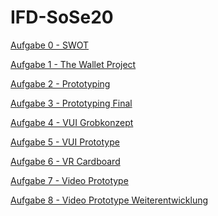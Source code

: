 # IFD-SoSe20

<a href="https://github.com/ar134/IFD-SoSe20/blob/master/Aufgabe_0.zip">Aufgabe 0 - SWOT</a>

<a href="https://github.com/ar134/IFD-SoSe20/blob/master/Aufgabe%201%20-%20The%20Wallet%20Project.pdf">Aufgabe 1 - The Wallet Project</a>

<a href="https://github.com/ar134/IFD-SoSe20/tree/master/Aufgabe%202">Aufgabe 2 - Prototyping</a>

<a href="https://rawcdn.githack.com/ar134/IFD-SoSe20/c410c3df79eecd02b59492ed1d2c9cd727610455/Aufgabe 3/index.html">Aufgabe 3 - Prototyping Final</a>

<a href="https://github.com/ar134/IFD-SoSe20/tree/master/Aufgabe_4/ID_Aufgabe_4.png">Aufgabe 4 - VUI Grobkonzept</a>

<a href="https://rawcdn.githack.com/ar134/IFD-SoSe20/0c31af2be15ed534e8ee89f6c7c1dd62d953fd8c/Aufgabe_5/Aufgabe_5_VUI/playground-artyom.html">Aufgabe 5 - VUI Prototype</a>

<a href="https://github.com/ar134/IFD-SoSe20/blob/master/Aufgabe_6/Aufgabe_6.pdf">Aufgabe 6 - VR Cardboard</a>

<a href="https://github.com/ar134/IFD-SoSe20/blob/master/Aufgabe_7/Aufgabe_7.md">Aufgabe 7 - Video Prototype</a>

<a href="https://github.com/ar134/IFD-SoSe20/blob/master/Aufgabe_8/Aufgabe_8.md">Aufgabe 8 - Video Prototype Weiterentwicklung</a>